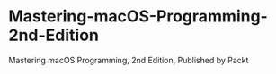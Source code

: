 # Mastering-macOS-Programming-2nd-Edition
Mastering macOS Programming, 2nd Edition, Published by Packt
